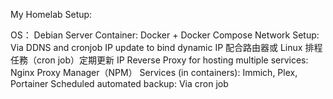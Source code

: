 My Homelab Setup:

OS： Debian Server
Container: Docker + Docker Compose
Network Setup: Via DDNS and cronjob IP update to bind dynamic IP
配合路由器或 Linux 排程任務（cron job）定期更新 IP
Reverse Proxy for hosting multiple services: Nginx Proxy Manager（NPM）
Services (in containers): Immich, Plex, Portainer
Scheduled automated backup: Via cron job
